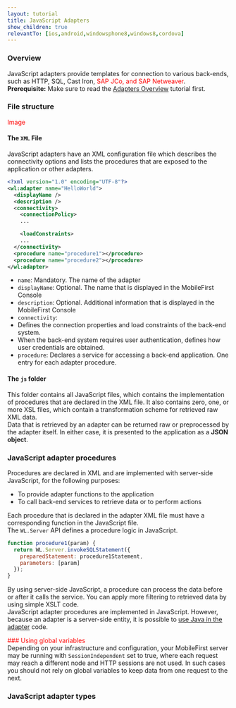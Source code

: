 ```yaml
---
layout: tutorial
title: JavaScript Adapters
show_children: true
relevantTo: [ios,android,windowsphone8,windows8,cordova]
---
```

### Overview
JavaScript adapters provide templates for connection to various back-ends, such as HTTP, SQL, Cast Iron, <span style="color:red">SAP JCo, and SAP Netweaver</span>.  
**Prerequisite:** Make sure to read the [Adapters Overview](../adapters-overview) tutorial first.

### File structure

<span style="color:red">Image</span>

#### The `XML` File
JavaScript adapters have an XML configuration file which describes the connectivity options and lists the procedures that are exposed to the application or other adapters.

```xml
<?xml version="1.0" encoding="UTF-8"?>
<wl:adapter name="HelloWorld">
  <displayName />
  <description />
  <connectivity>
    <connectionPolicy>
    ...

    <loadConstraints>
    ...
  </connectivity>
  <procedure name="procedure1"></procedure>
  <procedure name="procedure2"></procedure>
</wl:adapter>
```
* `name`: Mandatory. The name of the adapter
* `displayName`: Optional. The name that is displayed in the MobileFirst Console
* `description`: Optional. Additional information that is displayed in the MobileFirst Console
* `connectivity`:
 * Defines the connection properties and load constraints of the back-end system.
 * When the back-end system requires user authentication, defines how user credentials are obtained.
* `procedure`: Declares a service for accessing a back-end application. One entry for each adapter procedure.

#### The `js` folder
This folder contains all JavaScript files, which contains the implementation of procedures that are declared in the XML file. It also contains zero, one, or more XSL files, which contain a transformation scheme for retrieved raw XML data.  
Data that is retrieved by an adapter can be returned raw or preprocessed by the adapter itself. In either case, it is presented to the application as a **JSON object**.

### JavaScript adapter procedures
Procedures are declared in XML and are implemented with server-side JavaScript, for the following purposes:

* To provide adapter functions to the application
* To call back-end services to retrieve data or to perform actions

Each procedure that is declared in the adapter XML file must have a corresponding function in the JavaScript file.  
The `WL.Server` API defines a procedure logic in JavaScript.

```javascript
function procedure1(param) {
  return WL.Server.invokeSQLStatement({
    preparedStatement: procedure1Statement,
    parameters: [param]
  });
}
```

By using server-side JavaScript, a procedure can process the data before or after it calls the service. You can apply more filtering to retrieved data by using simple XSLT code.  
JavaScript adapter procedures are implemented in JavaScript. However, because an adapter is a server-side entity, it is possible to [use Java in the adapter](../javascript-adapters/using-java-adapters) code.




<span style="color:red"> ### Using global variables </span>  
Depending on your infrastructure and configuration, your MobileFirst server may be running with `SessionIndependent` set to true, where each request may reach a different node and HTTP sessions are not used. In such cases you should not rely on global variables to keep data from one request to the next.

### JavaScript adapter types
